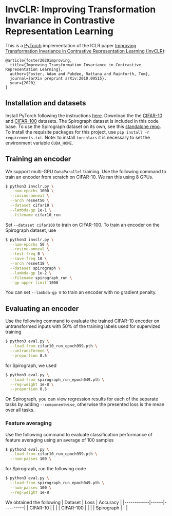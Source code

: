 # InvCLR: Improving Transformation Invariance in Contrastive Representation Learning
This is a [PyTorch](https://github.com/pytorch/pytorch) implementation of the ICLR paper [Improving Transformation Invariance in Contrastive Representation Learning (InvCLR)](https://arxiv.org/abs/2010.09515):
```
@article{foster2020improving,
  title={Improving Transformation Invariance in Contrastive Representation Learning},
  author={Foster, Adam and Pukdee, Rattana and Rainforth, Tom},
  journal={arXiv preprint arXiv:2010.09515},
  year={2020}
}
```

## Installation and datasets
Install PyTorch following the instructions [here](https://pytorch.org/). Download the the [CIFAR-10](https://www.cs.toronto.edu/~kriz/cifar.html) and [CIFAR-100](https://www.cs.toronto.edu/~kriz/cifar.html) datasets.
The Spirograph dataset is included in this code base.
To use the Spirograph dataset on its own, see this [standalone repo](https://github.com/rattaoup/spirograph).
To install the requisite packages for this project, use `pip install -r requirements.txt`.
Note: to install `torchlars` it is necessary to set the environment variable `CUDA_HOME`.

## Training an encoder
We support multi-GPU `DataParallel` training.
Use the following command to train an encoder from scratch on CIFAR-10. We ran this using 8 GPUs.
```bash
$ python3 invclr.py \
  --num-epochs 1000 \
  --cosine-anneal \
  --arch resnet50 \
  --dataset cifar10 \
  --lambda-gp 1e-1 \
  --filename cifar10_run
```
Set `--dataset cifar100` to train on CIFAR-100.
To train an encoder on the Spirograph dataset, use
```bash
$ python3 invclr.py \
  --num-epochs 50 \
  --cosine-anneal \
  --test-freq 0 \
  --save-freq 10 \
  --arch resnet18 \
  --dataset spirograph \
  --lambda-gp 1e-2 \
  --filename spirograph_run \
  --gp-upper-limit 1000
```
You can set `--lambda-gp 0` to train an encoder with no gradient penalty.

## Evaluating an encoder
Use the following command to evaluate the trained CIFAR-10 encoder on untransformed inputs with 50% of
the training labels used for supervized training
```bash
$ python3 eval.py \
  --load-from cifar10_run_epoch999.pth \
  --untransformed \
  --proportion 0.5
```
for Spirograph, we used
```bash
$ python3 eval.py \
  --load-from spirograph_run_epoch049.pth \
  --reg-weight 1e-8 \
  --proportion 0.5
```
On Spirograph, you can view regression results for each of the separate tasks by adding `--componentwise`, otherwise
the presented loss is the mean over all tasks.

### Feature averaging
Use the following command to evaluate classification performance of feature averaging using an average of 100 samples
```bash
$ python3 eval.py \
  --load-from cifar10_run_epoch999.pth \
  --num-passes 100 \
```
for  Spirograph, run the following code
```bash
$ python3 eval.py \
  --load-from spirograph_run_epoch049.pth \
  --num-passes 100 \
  --reg-weight 1e-8
```
We obtained the following
| Dataset    | Loss | Accuracy |
|------------|------|----------|
| CIFAR-10   |      |          |
| CIFAR-100  |      |          |
| Spirograph |      |          |

